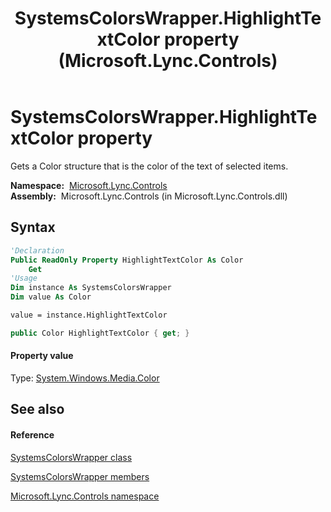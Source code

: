 ﻿---
title: SystemsColorsWrapper.HighlightTextColor property  (Microsoft.Lync.Controls)
TOCTitle: 'HighlightTextColor property '
ms:assetid: P:Microsoft.Lync.Controls.SystemsColorsWrapper.HighlightTextColor_DI_3_UC_OCS14MrefLyncWPF
ms:mtpsurl: https://msdn.microsoft.com/en-us/library/microsoft.lync.controls.systemscolorswrapper.highlighttextcolor_di_3_uc_ocs14mreflyncwpf(v=office.15)
ms:contentKeyID: 48592758
ms.date: 07/28/2014
mtps_version: v=office.15
f1_keywords:
- Microsoft.Lync.Controls.SystemsColorsWrapper.HighlightTextColor
dev_langs:
- CSharp
- JScript
- VB
- other
---

# SystemsColorsWrapper.HighlightTextColor property

Gets a Color structure that is the color of the text of selected items.

**Namespace:**  [Microsoft.Lync.Controls](microsoft-lync-controls-namespace_1.md)  
**Assembly:**  Microsoft.Lync.Controls (in Microsoft.Lync.Controls.dll)

## Syntax

``` vb
'Declaration
Public ReadOnly Property HighlightTextColor As Color
    Get
'Usage
Dim instance As SystemsColorsWrapper
Dim value As Color

value = instance.HighlightTextColor
```

``` csharp
public Color HighlightTextColor { get; }
```

#### Property value

Type: [System.Windows.Media.Color](http://msdn2.microsoft.com/en-us/library/ms653055)  

## See also

#### Reference

[SystemsColorsWrapper class](systemscolorswrapper-class-microsoft-lync-controls_1.md)

[SystemsColorsWrapper members](systemscolorswrapper-members-microsoft-lync-controls_1.md)

[Microsoft.Lync.Controls namespace](microsoft-lync-controls-namespace_1.md)


